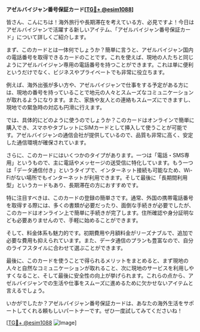 **アゼルバイジャン番号保証カード[[TG💪+ @esim1088](https://t.me/s/esim1088)]**

皆さん、こんにちは！海外旅行や長期滞在を考えている方、必見ですよ！今日はアゼルバイジャンで活躍する新しいアイテム、「アゼルバイジャン番号保証カード」について詳しくご紹介します。

まず、このカードとは一体何でしょうか？簡単に言うと、アゼルバイジャン国内の電話番号を取得できるカードのことです。これを使えば、現地の人たちと同じようにアゼルバイジャン専用の電話番号を持つことができます。これは単に便利というだけでなく、ビジネスやプライベートでも非常に役立ちます。

例えば、海外出張が多い方や、アゼルバイジャンで仕事をする予定がある方には、現地の番号を持っていることで地元の人々とスムーズなコミュニケーションが取れるようになります。また、家族や友人との連絡もスムーズにできますし、現地での緊急時の対応も円滑に行えます。

では、具体的にどのように使うのでしょうか？このカードはオンラインで簡単に購入でき、スマホやタブレットにSIMカードとして挿入して使うことが可能です。アゼルバイジャンの通信会社が提供しているので、品質も非常に高く、安定した通信環境が確保されています。

さらに、このカードにはいくつかのタイプがあります。一つは「電話・SMS専用」というもので、主に電話やメッセージの送受信に特化しています。もう一つは「データ通信付き」というタイプで、インターネット接続も可能なため、Wi-Fiがない場所でもインターネットが利用できます。そして最後に「長期間利用型」というカードもあり、長期滞在の方におすすめです。

特に注目すべきは、このカードの登録の簡単さです。通常、外国の携帯電話番号を取得する際には、多くの書類が必要だったり、面倒な手続きが必要でしたが、このカードはオンライン上で簡単に手続きが完了します。住所確認や身分証明なども必要ありませんので、手軽に始めることができます。

そして、料金体系も魅力的です。初期費用や月額料金がリーズナブルで、追加で必要な費用も抑えられています。また、データ通信のプランも豊富なので、自分のライフスタイルに合わせて選ぶことができます。

最後に、このカードを使うことで得られるメリットをまとめると、まず現地の人々と自然なコミュニケーションが取れること、次に現地のサービスを利用しやすくなること、そして最後に安全性の向上が挙げられます。これらの点から、アゼルバイジャンでの生活や仕事をスムーズに進めるために欠かせないアイテムと言えるでしょう。

いかがでしたか？アゼルバイジャン番号保証カードは、あなたの海外生活をサポートしてくれる頼もしいパートナーです。ぜひ一度試してみてくださいね！

[[TG💪+ @esim1088](https://t.me/s/esim1088) ![Image](https://i.postimg.cc/Y0z9fWf4/image.png)]